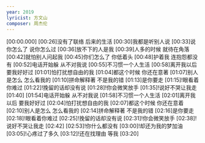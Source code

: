 ```yaml
---
year: 2019
lyricist: 方文山
composer: 周杰伦
---
```

[00:00.000]
[00:26]没有了联络 后来的生活
[00:30]我都是听别人说
[00:33]说你怎么了 说你怎么过
[00:36]放不下的人是我
[00:39]人多的时候 就待在角落
[00:42]就怕别人问起我
[00:45]你们怎么了 你低着头
[00:48]护着我 连抱怨都没有
[00:52]电话开始躲 从不对我说
[00:55]不习惯一个人生活
[00:58]离开我以后 要我好好过
[01:01]怕打扰想自由的我
[01:04]都这个时候 你还在意著
[01:07]别人是怎么 怎么看我的
[01:10]拼命解释著 不是我的错
[01:13]是你要走
[01:15]!眼看着你难过
[01:22]!挽留的话却没有说
[01:28]!你会微笑放手
[01:35]!说好不哭让我走
[01:40]
[01:54]电话开始躲 从不对我说
[01:58]不习惯一个人生活
[02:01]离开我以后 要我好好过
[02:04]怕打扰想自由的我
[02:07]都这个时候 你还在意着
[02:10]别人是怎么 怎么看我的
[02:14]拼命解释著 不是我的错
[02:16]是你要走
[02:18]!眼看着你难过
[02:25]!挽留的话却没有说
[02:31]!你会微笑放手
[02:38]!说好不哭让我走
[02:42]
[02:53]!你什么都没有
[03:00]!却还为我的梦加油
[03:05]!心疼过了多久
[03:12]!还在找理由 等我
[03:20]